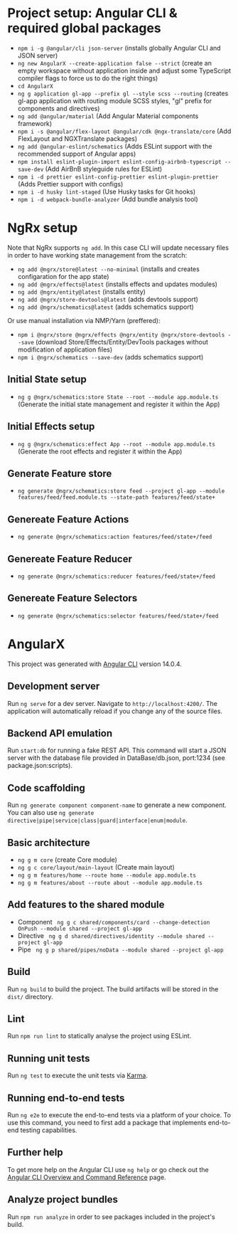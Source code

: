 # Project setup: Angular CLI & required global packages

- `npm i -g @angular/cli json-server` (installs globally Angular CLI and JSON server)
- `ng new AngularX --create-application false --strict` (create an empty workspace without application inside and adjust some TypeScript compiler flags to force us to do the right things)
- `cd AngularX`
- `ng g application gl-app --prefix gl --style scss --routing` (creates gl-app application with routing module SCSS styles, "gl" prefix for components and directives)
- `ng add @angular/material` (Add Angular Material components framework)
- `npm i -s @angular/flex-layout @angular/cdk @ngx-translate/core` (Add FlexLayout and NGXTranslate packages)
- `ng add @angular-eslint/schematics` (Adds ESLint support with the recommended support of Angular apps)
- `npm install eslint-plugin-import eslint-config-airbnb-typescript --save-dev` (Add AirBnB styleguide rules for ESLint)
- `npm i -d prettier eslint-config-prettier eslint-plugin-prettier` (Adds Prettier support with configs)
- `npm i -d husky lint-staged` (Use Husky tasks for Git hooks)
- `npm i -d webpack-bundle-analyzer` (Add bundle analysis tool)

# NgRx setup

Note that NgRx supports `ng add`. In this case CLI will update necessary files in order to have working state management from the scratch:

- `ng add @ngrx/store@latest --no-minimal` (installs and creates configaration for the app state)
- `ng add @ngrx/effects@latest` (installs effects and updates modules)
- `ng add @ngrx/entity@latest` (installs entity)
- `ng add @ngrx/store-devtools@latest` (adds devtools support)
- `ng add @ngrx/schematics@latest` (adds schematics support)

Or use manual installation via NMP/Yarn (preffered):

- `npm i @ngrx/store @ngrx/effects @ngrx/entity @ngrx/store-devtools --save` (download Store/Effects/Entity/DevTools packages without modification of application files)
- `npm i @ngrx/schematics --save-dev` (adds schematics support)

## Initial State setup

- `ng g @ngrx/schematics:store State --root --module app.module.ts` (Generate the initial state management and register it within the App)

## Initial Effects setup

- `ng g @ngrx/schematics:effect App --root --module app.module.ts` (Generate the root effects and register it within the App)

## Generate Feature store

- `ng generate @ngrx/schematics:store feed --project gl-app --module features/feed/feed.module.ts --state-path features/feed/state+`

## Genereate Feature Actions

- `ng generate @ngrx/schematics:action features/feed/state+/feed`

## Genereate Feature Reducer

- `ng generate @ngrx/schematics:reducer features/feed/state+/feed`

## Genereate Feature Selectors

- `ng generate @ngrx/schematics:selector features/feed/state+/feed`

# AngularX

This project was generated with [Angular CLI](https://github.com/angular/angular-cli) version 14.0.4.

## Development server

Run `ng serve` for a dev server. Navigate to `http://localhost:4200/`. The application will automatically reload if you change any of the source files.

## Backend API emulation

Run `start:db` for running a fake REST API. This command will start a JSON server with the database file provided in DataBase/db.json, port:1234 (see package.json:scripts).

## Code scaffolding

Run `ng generate component component-name` to generate a new component. You can also use `ng generate directive|pipe|service|class|guard|interface|enum|module`.

## Basic architecture

- `ng g m core` (create Core module)
- `ng g c core/layout/main-layout` (Create main layout)
- `ng g m features/home --route home --module app.module.ts`
- `ng g m features/about --route about --module app.module.ts`

## Add features to the shared module

- Component ` ng g c shared/components/card --change-detection OnPush --module shared --project gl-app`
- Directive ` ng g d shared/directives/identity --module shared --project gl-app`
- Pipe ` ng g p shared/pipes/noData --module shared --project gl-app`

## Build

Run `ng build` to build the project. The build artifacts will be stored in the `dist/` directory.

## Lint

Run `npm run lint` to statically analyse the project using ESLint.

## Running unit tests

Run `ng test` to execute the unit tests via [Karma](https://karma-runner.github.io).

## Running end-to-end tests

Run `ng e2e` to execute the end-to-end tests via a platform of your choice. To use this command, you need to first add a package that implements end-to-end testing capabilities.

## Further help

To get more help on the Angular CLI use `ng help` or go check out the [Angular CLI Overview and Command Reference](https://angular.io/cli) page.

## Analyze project bundles

Run `npm run analyze` in order to see packages included in the project's build.

